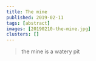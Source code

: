 ```yaml
---
title: The mine
published: 2019-02-11
tags: [abstract]
images: [20190210-the-mine.jpg]
clusters: []
---
```


> the mine is a watery pit
